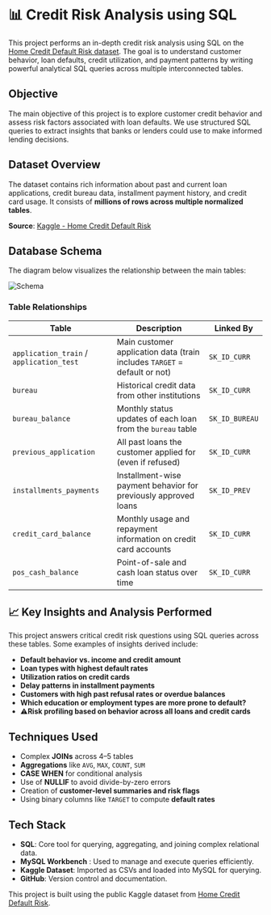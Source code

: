 # 📊 Credit Risk Analysis using SQL

This project performs an in-depth credit risk analysis using SQL on the [Home Credit Default Risk dataset](https://www.kaggle.com/competitions/home-credit-default-risk/data). The goal is to understand customer behavior, loan defaults, credit utilization, and payment patterns by writing powerful analytical SQL queries across multiple interconnected tables.

## Objective

The main objective of this project is to explore customer credit behavior and assess risk factors associated with loan defaults. We use structured SQL queries to extract insights that banks or lenders could use to make informed lending decisions.

## Dataset Overview

The dataset contains rich information about past and current loan applications, credit bureau data, installment payment history, and credit card usage. It consists of **millions of rows across multiple normalized tables**.

**Source**: [Kaggle - Home Credit Default Risk](https://www.kaggle.com/competitions/home-credit-default-risk/data)


## Database Schema

The diagram below visualizes the relationship between the main tables:

![Schema](https://storage.googleapis.com/kaggle-media/competitions/home-credit/home_credit.png)

### Table Relationships

| Table                   | Description                                                                                      | Linked By             |
|------------------------|--------------------------------------------------------------------------------------------------|-----------------------|
| `application_train` / `application_test` | Main customer application data (train includes `TARGET` = default or not)                      | `SK_ID_CURR`          |
| `bureau`               | Historical credit data from other institutions                                                   | `SK_ID_CURR`          |
| `bureau_balance`       | Monthly status updates of each loan from the `bureau` table                                      | `SK_ID_BUREAU`        |
| `previous_application` | All past loans the customer applied for (even if refused)                                        | `SK_ID_CURR`          |
| `installments_payments`| Installment-wise payment behavior for previously approved loans                                 | `SK_ID_PREV`          |
| `credit_card_balance`  | Monthly usage and repayment information on credit card accounts                                 | `SK_ID_CURR`          |
| `pos_cash_balance`     | Point-of-sale and cash loan status over time                                                    | `SK_ID_CURR`          |


## 📈 Key Insights and Analysis Performed

This project answers critical credit risk questions using SQL queries across these tables. Some examples of insights derived include:

- **Default behavior vs. income and credit amount**  
- **Loan types with highest default rates**  
- **Utilization ratios on credit cards**  
- **Delay patterns in installment payments**  
- **Customers with high past refusal rates or overdue balances**
- **Which education or employment types are more prone to default?**
- ⚠**Risk profiling based on behavior across all loans and credit cards**

## Techniques Used

- Complex **JOINs** across 4–5 tables  
- **Aggregations** like `AVG`, `MAX`, `COUNT`, `SUM`  
- **CASE WHEN** for conditional analysis  
- Use of **NULLIF** to avoid divide-by-zero errors  
- Creation of **customer-level summaries and risk flags**  
- Using binary columns like `TARGET` to compute **default rates**


## Tech Stack

- **SQL**: Core tool for querying, aggregating, and joining complex relational data.
- **MySQL Workbench** : Used to manage and execute queries efficiently.
- **Kaggle Dataset**: Imported as CSVs and loaded into MySQL for querying.
- **GitHub**: Version control and documentation.


This project is built using the public Kaggle dataset from [Home Credit Default Risk](https://www.kaggle.com/competitions/home-credit-default-risk/data).


